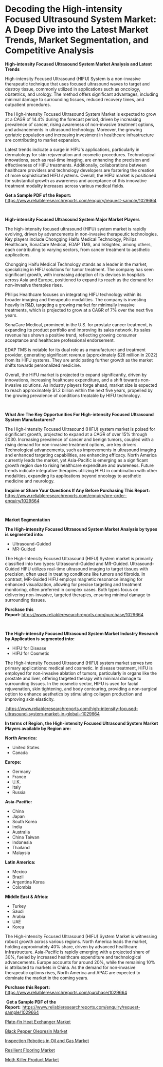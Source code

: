 <p><h1>Decoding the High-intensity Focused Ultrasound System Market: A Deep Dive into the Latest Market Trends, Market Segmentation, and Competitive Analysis</h1></p><p><strong>High-intensity Focused Ultrasound System Market Analysis and Latest Trends</strong></p>
<p><p>High-intensity Focused Ultrasound (HIFU) System is a non-invasive therapeutic technique that uses focused ultrasound waves to target and destroy tissue, commonly utilized in applications such as oncology, obstetrics, and urology. The method offers significant advantages, including minimal damage to surrounding tissues, reduced recovery times, and outpatient procedures. </p><p>The High-intensity Focused Ultrasound System Market is expected to grow at a CAGR of 14.4% during the forecast period, driven by increasing prevalence of cancer, rising awareness of non-invasive treatment options, and advancements in ultrasound technology. Moreover, the growing geriatric population and increasing investment in healthcare infrastructure are contributing to market expansion. </p><p>Latest trends indicate a surge in HIFU's applications, particularly in dermatology for skin rejuvenation and cosmetic procedures. Technological innovations, such as real-time imaging, are enhancing the precision and effectiveness of HIFU treatments. Additionally, collaborations between healthcare providers and technology developers are fostering the creation of more sophisticated HIFU systems. Overall, the HIFU market is positioned for substantial growth as awareness and acceptance of this innovative treatment modality increases across various medical fields.</p></p>
<p><strong>Get a Sample PDF of the Report:&nbsp;</strong> <a href="https://www.reliableresearchreports.com/enquiry/request-sample/1029664">https://www.reliableresearchreports.com/enquiry/request-sample/1029664</a></p>
<p>&nbsp;</p>
<p><strong>High-intensity Focused Ultrasound System Major Market Players</strong></p>
<p><p>The high-intensity focused ultrasound (HIFU) system market is rapidly evolving, driven by advancements in non-invasive therapeutic technologies. Key players include Chongqing Haifu Medical Technology, Philips Healthcare, SonaCare Medical, EDAP TMS, and InSightec, among others, each contributing to varying sectors, from cancer treatment to aesthetic applications.</p><p>Chongqing Haifu Medical Technology stands as a leader in the market, specializing in HIFU solutions for tumor treatment. The company has seen significant growth, with increasing adoption of its devices in hospitals across Asia and Europe, positioned to expand its reach as the demand for non-invasive therapies rises.</p><p>Philips Healthcare focuses on integrating HIFU technology within its broader imaging and therapeutic modalities. The company is investing heavily in R&D, targeting a growing market for minimally invasive treatments, which is projected to grow at a CAGR of 7% over the next five years.</p><p>SonaCare Medical, prominent in the U.S. for prostate cancer treatment, is expanding its product portfolio and improving its sales network. Its sales revenue has shown a positive trend, reflecting growing consumer acceptance and healthcare professional endorsement.</p><p>EDAP TMS is notable for its dual role as a manufacturer and treatment provider, generating significant revenue (approximately $28 million in 2022) from its HIFU systems. They are anticipating further growth as the market shifts towards personalized medicine.</p><p>Overall, the HIFU market is projected to expand significantly, driven by innovations, increasing healthcare expenditure, and a shift towards non-invasive solutions. As industry players forge ahead, market size is expected to reach approximately $1.2 billion within the next five years, propelled by the growing prevalence of conditions treatable by HIFU technology.</p></p>
<p>&nbsp;</p>
<p><strong>What Are The Key Opportunities For High-intensity Focused Ultrasound System Manufacturers?</strong></p>
<p><p>The High-Intensity Focused Ultrasound (HIFU) system market is poised for significant growth, projected to expand at a CAGR of over 15% through 2030. Increasing prevalence of cancer and benign tumors, coupled with a rising demand for non-invasive treatment options, are key drivers. Technological advancements, such as improvements in ultrasound imaging and enhanced targeting capabilities, are enhancing efficacy. North America currently leads the market, yet Asia-Pacific is emerging as a significant growth region due to rising healthcare expenditure and awareness. Future trends indicate integrative therapies utilizing HIFU in combination with other modalities, expanding its applications beyond oncology to aesthetic medicine and neurology.</p></p>
<p><strong>Inquire or Share Your Questions If Any Before Purchasing This Report:</strong> <a href="https://www.reliableresearchreports.com/enquiry/pre-order-enquiry/1029664">https://www.reliableresearchreports.com/enquiry/pre-order-enquiry/1029664</a></p>
<p>&nbsp;</p>
<p><strong>Market Segmentation</strong></p>
<p><strong>The High-intensity Focused Ultrasound System Market Analysis by types is segmented into:</strong></p>
<p><ul><li>Ultrasound-Guided</li><li>MR-Guided</li></ul></p>
<p><p>The High-Intensity Focused Ultrasound (HIFU) System market is primarily classified into two types: Ultrasound-Guided and MR-Guided. Ultrasound-Guided HIFU utilizes real-time ultrasound imaging to target tissues with precision, often used in treating conditions like tumors and fibroids. In contrast, MR-Guided HIFU employs magnetic resonance imaging for enhanced visualization, allowing for precise targeting and treatment monitoring, often preferred in complex cases. Both types focus on delivering non-invasive, targeted therapies, ensuring minimal damage to surrounding tissues.</p></p>
<p><strong>Purchase this Report:&nbsp;</strong><a href="https://www.reliableresearchreports.com/purchase/1029664">https://www.reliableresearchreports.com/purchase/1029664</a></p>
<p>&nbsp;</p>
<p><strong>The High-intensity Focused Ultrasound System Market Industry Research by Application is segmented into:</strong></p>
<p><ul><li>HIFU for Disease</li><li>HIFU for Cosmetic</li></ul></p>
<p><p>The High-Intensity Focused Ultrasound (HIFU) system market serves two primary applications: medical and cosmetic. In disease treatment, HIFU is employed for non-invasive ablation of tumors, particularly in organs like the prostate and liver, offering targeted therapy with minimal damage to surrounding tissues. In the cosmetic sector, HIFU is used for facial rejuvenation, skin tightening, and body contouring, providing a non-surgical option to enhance aesthetics by stimulating collagen production and improving skin elasticity.</p></p>
<p><a href="https://www.reliableresearchreports.com/high-intensity-focused-ultrasound-system-market-in-global-r1029664">&nbsp;https://www.reliableresearchreports.com/high-intensity-focused-ultrasound-system-market-in-global-r1029664</a></p>
<p><strong>In terms of Region, the High-intensity Focused Ultrasound System Market Players available by Region are:</strong></p>
<p>
    <p> <strong> North America: </strong>
        <ul>
            <li>United States</li>
            <li>Canada</li>
        </ul>
        </p> 
    <p> <strong> Europe: </strong>
        <ul>
            <li>Germany</li>
            <li>France</li>
            <li>U.K.</li>
            <li>Italy</li>
            <li>Russia</li>
        </ul>
        </p> 
    <p> <strong> Asia-Pacific: </strong>
        <ul>
            <li>China</li>
            <li>Japan</li>
            <li>South Korea</li>
            <li>India</li>
            <li>Australia</li>
            <li>China Taiwan</li>
            <li>Indonesia</li>
            <li>Thailand</li>
            <li>Malaysia</li>
        </ul>
        </p> 
    <p> <strong> Latin America: </strong>
        <ul>
            <li>Mexico</li>
            <li>Brazil</li>
            <li>Argentina Korea</li>
            <li>Colombia</li>
        </ul>
        </p> 
    <p> <strong> Middle East & Africa: </strong>
        <ul>
            <li>Turkey</li>
            <li>Saudi</li>
            <li>Arabia</li>
            <li>UAE</li>
            <li>Korea</li>
        </ul>
    </p>
    </p>
<p><p>The High-intensity Focused Ultrasound (HIFU) System Market is witnessing robust growth across various regions. North America leads the market, holding approximately 40% share, driven by advanced healthcare infrastructure. Asia-Pacific is rapidly emerging with a projected share of 30%, fueled by increased healthcare expenditure and technological advancements. Europe accounts for around 20%, while the remaining 10% is attributed to markets in China. As the demand for non-invasive therapeutic options rises, North America and APAC are expected to dominate the market in the coming years.</p></p>
<p><strong>Purchase this Report: </strong><a href="https://www.reliableresearchreports.com/purchase/1029664">https://www.reliableresearchreports.com/purchase/1029664</a></p>
<p>&nbsp;<strong>Get a Sample PDF of the Report:&nbsp;&nbsp;</strong><a href="https://www.reliableresearchreports.com/enquiry/request-sample/1029664">https://www.reliableresearchreports.com/enquiry/request-sample/1029664</a></p>
<p><strong></strong></p>
<p><p><a href="https://github.com/WillieWoodard/Market-Research-Report-List-6/blob/main/plate-fin-heat-exchanger-market.md">Plate-fin Heat Exchanger Market</a></p><p><a href="https://www.linkedin.com/pulse/insights-black-pepper-oleoresin-industry-market-financial-status-rw8sc?trackingId=iWo6M3Y%2FTW%2BDLREgO0%2F7PQ%3D%3D">Black Pepper Oleoresin Market</a></p><p><a href="https://medium.com/@woods76241/inspection-robotics-in-oil-and-gas-market-size-growth-and-industry-analysis-by-market-8f999e578039">Inspection Robotics in Oil and Gas Market</a></p><p><a href="https://www.linkedin.com/pulse/evaluating-global-resilient-flooring-market-trends-growth-opportunities-t5ktc?trackingId=MUkcm7w3Ss%2B6v%2FMQU5Nn3g%3D%3D">Resilient Flooring Market</a></p><p><a href="https://issuu.com/reportprime-2/docs/moth-killer-product-market-size-203_c79f056b09d5fd">Moth Killer Product Market</a></p></p>